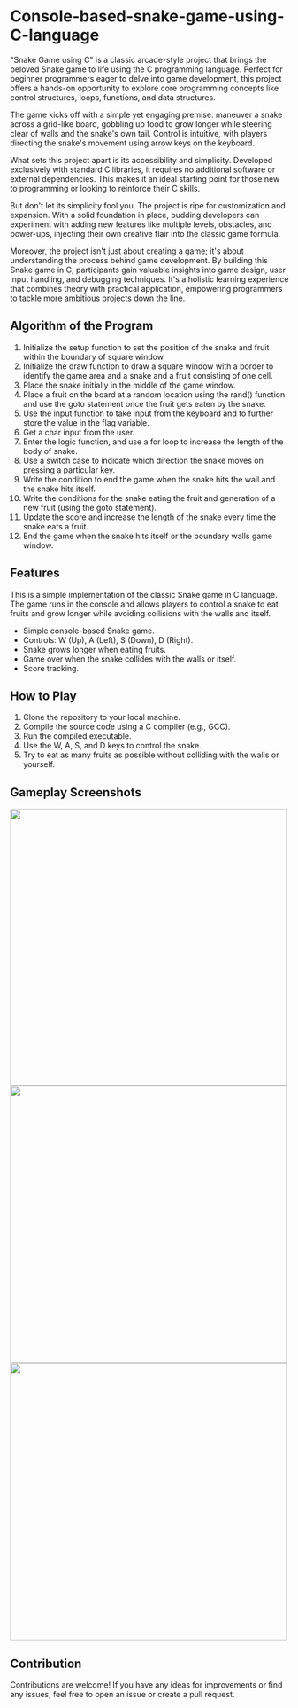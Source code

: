 # Console-based-snake-game-using-C-language
"Snake Game using C" is a classic arcade-style project that brings the beloved Snake game to life using the C programming language. Perfect for beginner programmers eager to delve into game development, this project offers a hands-on opportunity to explore core programming concepts like control structures, loops, functions, and data structures.

The game kicks off with a simple yet engaging premise: maneuver a snake across a grid-like board, gobbling up food to grow longer while steering clear of walls and the snake's own tail. Control is intuitive, with players directing the snake's movement using arrow keys on the keyboard.

What sets this project apart is its accessibility and simplicity. Developed exclusively with standard C libraries, it requires no additional software or external dependencies. This makes it an ideal starting point for those new to programming or looking to reinforce their C skills.

But don't let its simplicity fool you. The project is ripe for customization and expansion. With a solid foundation in place, budding developers can experiment with adding new features like multiple levels, obstacles, and power-ups, injecting their own creative flair into the classic game formula.

Moreover, the project isn't just about creating a game; it's about understanding the process behind game development. By building this Snake game in C, participants gain valuable insights into game design, user input handling, and debugging techniques. It's a holistic learning experience that combines theory with practical application, empowering programmers to tackle more ambitious projects down the line.

## Algorithm of the Program

1. Initialize the setup function to set the position of the snake and fruit within the boundary of square window.
2. Initialize the draw function to draw a square window with a border to identify the game area and a snake and a fruit consisting of one cell.
3. Place the snake initially in the middle of the game window.
4. Place a fruit on the board at a random location using the rand() function and use the goto statement once the fruit gets eaten by the snake.
5. Use the input function to take input from the keyboard and to further store the value in the flag variable.
6. Get a char input from the user.
7. Enter the logic function, and use a for loop to increase the length of the body of  snake.
8. Use a switch case to indicate which direction the snake moves on pressing a particular key.
9. Write the condition to end the game when the snake hits the wall and the snake hits itself.
10. Write the conditions for the snake eating the fruit and generation of a new fruit (using the goto statement).
11. Update the score and increase the length of the snake every time the snake eats a fruit.
12. End the game when the snake hits itself or the boundary walls game window.

## Features
This is a simple implementation of the classic Snake game in C language. The game runs in the console and allows players to control a snake to eat fruits and grow longer while avoiding collisions with the walls and itself.

- Simple console-based Snake game.
- Controls: W (Up), A (Left), S (Down), D (Right).
- Snake grows longer when eating fruits.
- Game over when the snake collides with the walls or itself.
- Score tracking.

## How to Play

1. Clone the repository to your local machine.
2. Compile the source code using a C compiler (e.g., GCC).
3. Run the compiled executable.
4. Use the W, A, S, and D keys to control the snake.
5. Try to eat as many fruits as possible without colliding with the walls or yourself.

## Gameplay Screenshots
<img src="https://github.com/herambasg/Console-based-snake-game-using-C-language/assets/115571749/6001f0ce-5bbf-48b7-83b1-99a4535ec937" width="500" height="500"> <img src="https://github.com/herambasg/Console-based-snake-game-using-C-language/assets/115571749/0e322aef-8a18-4d60-becc-65f317f8d892" width="500" height="500">
<img src="https://github.com/herambasg/Console-based-snake-game-using-C-language/assets/115571749/c6040aab-db89-4721-b0d8-dfa492566c4c" width="500" height="500"> 

## Contribution
Contributions are welcome! If you have any ideas for improvements or find any issues, feel free to open an issue or create a pull request.
